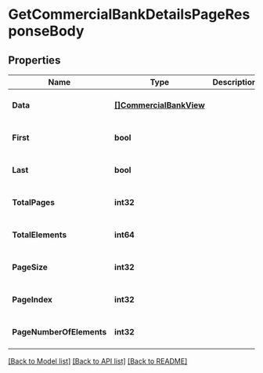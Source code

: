 # GetCommercialBankDetailsPageResponseBody

## Properties
Name | Type | Description | Notes
------------ | ------------- | ------------- | -------------
**Data** | [**[]CommercialBankView**](CommercialBankView.md) |  | [optional] [default to null]
**First** | **bool** |  | [optional] [default to null]
**Last** | **bool** |  | [optional] [default to null]
**TotalPages** | **int32** |  | [optional] [default to null]
**TotalElements** | **int64** |  | [optional] [default to null]
**PageSize** | **int32** |  | [optional] [default to null]
**PageIndex** | **int32** |  | [optional] [default to null]
**PageNumberOfElements** | **int32** |  | [optional] [default to null]

[[Back to Model list]](../README.md#documentation-for-models) [[Back to API list]](../README.md#documentation-for-api-endpoints) [[Back to README]](../README.md)

